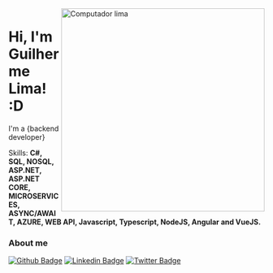 <img src="https://cdn-media-1.freecodecamp.org/images/0*DptwthtMZHQ1fi4x" min-width="600px" max-width="400px" width="400px" align="right" alt="Computador lima">


# Hi, I'm Guilherme Lima! :D

I'm a {backend developer} 

<p align="left">
  Skills: <strong>C#, SQL, NOSQL, ASP.NET, ASP.NET CORE, MICROSERVICES, ASYNC/AWAIT, AZURE, WEB API, Javascript, Typescript, NodeJS, Angular and VueJS.</strong>
</p>



### About me



<p align="left">

[![Github Badge](https://img.shields.io/badge/-Github-000?style=flat-square&logo=Github&logoColor=white&link=https://github.com/guilima95)](https://github.com/guilima95)
[![Linkedin Badge](https://img.shields.io/badge/-LinkedIn-blue?style=flat-square&logo=Linkedin&logoColor=white&link=https://www.linkedin.com/in/guiplima95/)](https://www.linkedin.com/in/guiplima95/)
[![Twitter Badge](https://img.shields.io/badge/-Twitter-1ca0f1?style=flat-square&labelColor=1ca0f1&logo=twitter&logoColor=white&link=https://twitter.com/guiplima95)](https://twitter.com/guiplima95)

</p>  
